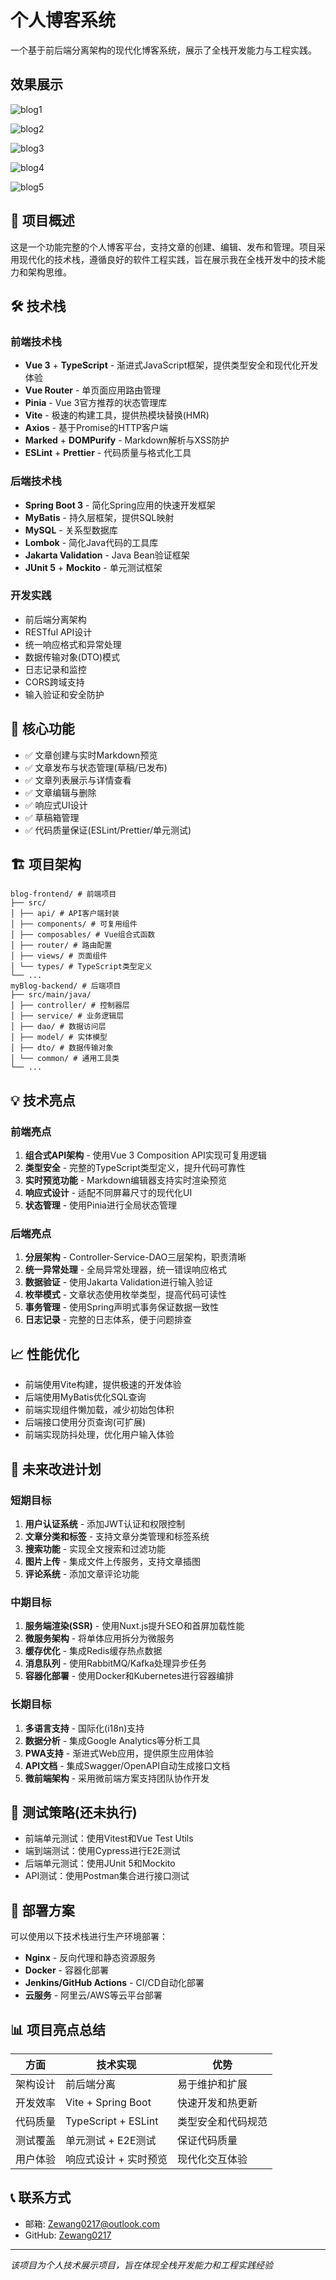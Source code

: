 # 个人博客系统

一个基于前后端分离架构的现代化博客系统，展示了全栈开发能力与工程实践。

## 效果展示

![blog1](https://github.com/Zewang0217/myBlog_v2.0/blob/master/photos/blog1.png)

![blog2](https://github.com/Zewang0217/myBlog_v2.0/blob/master/photos/blog2.png)

![blog3](https://github.com/Zewang0217/myBlog_v2.0/blob/master/photos/blog3.png)

![blog4](https://github.com/Zewang0217/myBlog_v2.0/blob/master/photos/blog4.png)

![blog5](https://github.com/Zewang0217/myBlog_v2.0/blob/master/photos/blog5.png)

## 🎯 项目概述

这是一个功能完整的个人博客平台，支持文章的创建、编辑、发布和管理。项目采用现代化的技术栈，遵循良好的软件工程实践，旨在展示我在全栈开发中的技术能力和架构思维。

## 🛠 技术栈

### 前端技术栈
- **Vue 3** + **TypeScript** - 渐进式JavaScript框架，提供类型安全和现代化开发体验
- **Vue Router** - 单页面应用路由管理
- **Pinia** - Vue 3官方推荐的状态管理库
- **Vite** - 极速的构建工具，提供热模块替换(HMR)
- **Axios** - 基于Promise的HTTP客户端
- **Marked** + **DOMPurify** - Markdown解析与XSS防护
- **ESLint** + **Prettier** - 代码质量与格式化工具

### 后端技术栈
- **Spring Boot 3** - 简化Spring应用的快速开发框架
- **MyBatis** - 持久层框架，提供SQL映射
- **MySQL** - 关系型数据库
- **Lombok** - 简化Java代码的工具库
- **Jakarta Validation** - Java Bean验证框架
- **JUnit 5** + **Mockito** - 单元测试框架

### 开发实践

- 前后端分离架构
- RESTful API设计
- 统一响应格式和异常处理
- 数据传输对象(DTO)模式
- 日志记录和监控
- CORS跨域支持
- 输入验证和安全防护

## 🔧 核心功能

- ✅ 文章创建与实时Markdown预览
- ✅ 文章发布与状态管理(草稿/已发布)
- ✅ 文章列表展示与详情查看
- ✅ 文章编辑与删除
- ✅ 响应式UI设计
- ✅ 草稿箱管理
- ✅ 代码质量保证(ESLint/Prettier/单元测试)

## 🏗 项目架构

```text
blog-frontend/ # 前端项目 
├── src/
│ ├── api/ # API客户端封装
│ ├── components/ # 可复用组件 
│ ├── composables/ # Vue组合式函数 
│ ├── router/ # 路由配置 
│ ├── views/ # 页面组件 
│ └── types/ # TypeScript类型定义 
└── ...
myBlog-backend/ # 后端项目 
├── src/main/java/ 
│ ├── controller/ # 控制器层 
│ ├── service/ # 业务逻辑层 
│ ├── dao/ # 数据访问层 
│ ├── model/ # 实体模型 
│ ├── dto/ # 数据传输对象 
│ └── common/ # 通用工具类 
└── ...
```

## 💡 技术亮点

### 前端亮点
1. **组合式API架构** - 使用Vue 3 Composition API实现可复用逻辑
2. **类型安全** - 完整的TypeScript类型定义，提升代码可靠性
3. **实时预览功能** - Markdown编辑器支持实时渲染预览
4. **响应式设计** - 适配不同屏幕尺寸的现代化UI
5. **状态管理** - 使用Pinia进行全局状态管理

### 后端亮点
1. **分层架构** - Controller-Service-DAO三层架构，职责清晰
2. **统一异常处理** - 全局异常处理器，统一错误响应格式
3. **数据验证** - 使用Jakarta Validation进行输入验证
4. **枚举模式** - 文章状态使用枚举类型，提高代码可读性
5. **事务管理** - 使用Spring声明式事务保证数据一致性
6. **日志记录** - 完整的日志体系，便于问题排查

## 📈 性能优化

- 前端使用Vite构建，提供极速的开发体验
- 后端使用MyBatis优化SQL查询
- 前端实现组件懒加载，减少初始包体积
- 后端接口使用分页查询(可扩展)
- 前端实现防抖处理，优化用户输入体验

## 🔮 未来改进计划

### 短期目标
1. **用户认证系统** - 添加JWT认证和权限控制
2. **文章分类和标签** - 支持文章分类管理和标签系统
3. **搜索功能** - 实现全文搜索和过滤功能
4. **图片上传** - 集成文件上传服务，支持文章插图
5. **评论系统** - 添加文章评论功能

### 中期目标
1. **服务端渲染(SSR)** - 使用Nuxt.js提升SEO和首屏加载性能
2. **微服务架构** - 将单体应用拆分为微服务
3. **缓存优化** - 集成Redis缓存热点数据
4. **消息队列** - 使用RabbitMQ/Kafka处理异步任务
5. **容器化部署** - 使用Docker和Kubernetes进行容器编排

### 长期目标
1. **多语言支持** - 国际化(i18n)支持
2. **数据分析** - 集成Google Analytics等分析工具
3. **PWA支持** - 渐进式Web应用，提供原生应用体验
4. **API文档** - 集成Swagger/OpenAPI自动生成接口文档
5. **微前端架构** - 采用微前端方案支持团队协作开发

## 🧪 测试策略(还未执行)

- 前端单元测试：使用Vitest和Vue Test Utils
- 端到端测试：使用Cypress进行E2E测试
- 后端单元测试：使用JUnit 5和Mockito
- API测试：使用Postman集合进行接口测试

## 🚀 部署方案

可以使用以下技术栈进行生产环境部署：
- **Nginx** - 反向代理和静态资源服务
- **Docker** - 容器化部署
- **Jenkins/GitHub Actions** - CI/CD自动化部署
- **云服务** - 阿里云/AWS等云平台部署

## 📊 项目亮点总结

| 方面     | 技术实现              | 优势               |
| -------- | --------------------- | ------------------ |
| 架构设计 | 前后端分离            | 易于维护和扩展     |
| 开发效率 | Vite + Spring Boot    | 快速开发和热更新   |
| 代码质量 | TypeScript + ESLint   | 类型安全和代码规范 |
| 测试覆盖 | 单元测试 + E2E测试    | 保证代码质量       |
| 用户体验 | 响应式设计 + 实时预览 | 现代化交互体验     |

## 📞 联系方式

- 邮箱: Zewang0217@outlook.com
- GitHub: [Zewang0217](https://github.com/Zewang0217)

---
*该项目为个人技术展示项目，旨在体现全栈开发能力和工程实践经验*
